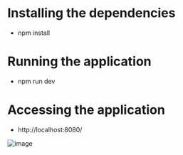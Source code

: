 # Installing the dependencies
- npm install

# Running the application
- npm run dev

# Accessing the application
- http://localhost:8080/

![image](https://user-images.githubusercontent.com/27534241/179428289-1d304e2f-6050-4399-94eb-68a855959909.png)
